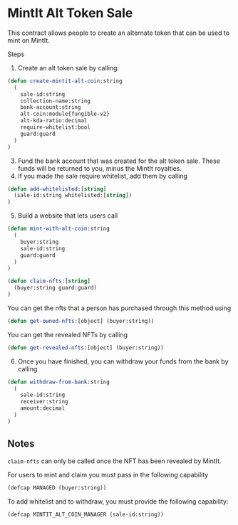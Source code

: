 # MintIt Alt Token Sale

This contract allows people to create an alternate token that can be used to mint on MintIt.

Steps

1. Create an alt token sale by calling:
```lisp
(defun create-mintit-alt-coin:string 
  (
    sale-id:string
    collection-name:string
    bank-account:string
    alt-coin:module{fungible-v2}
    alt-kda-ratio:decimal
    require-whitelist:bool
    guard:guard
  )
)
```
3. Fund the bank account that was created for the alt token sale. These funds will be returned to you, minus the MintIt royalties.
4. If you made the sale require whitelist, add them by calling
```lisp
(defun add-whitelisted:[string] 
  (sale-id:string whitelisted:[string])
)
```
5. Build a website that lets users call
```lisp
(defun mint-with-alt-coin:string 
  (
    buyer:string
    sale-id:string
    guard:guard
  )
)

(defun claim-nfts:[string] 
  (buyer:string guard:guard)
)
```

You can get the nfts that a person has purchased through this method using
```lisp
(defun get-owned-nfts:[object] (buyer:string))
```

You can get the revealed NFTs by calling
```lisp
(defun get-revealed-nfts:[object] (buyer:string))
```
6. Once you have finished, you can withdraw your funds from the bank by calling
```lisp
(defun withdraw-from-bank:string 
  (
    sale-id:string 
    receiver:string 
    amount:decimal
  )
)
```

## Notes

`claim-nfts` can only be called once the NFT has been revealed by MintIt.

For users to mint and claim you must pass in the following capability
```lisp
(defcap MANAGED (buyer:string))
```

To add whitelist and to withdraw, you must provide the following capability:
```lisp
(defcap MINTIT_ALT_COIN_MANAGER (sale-id:string))
```
